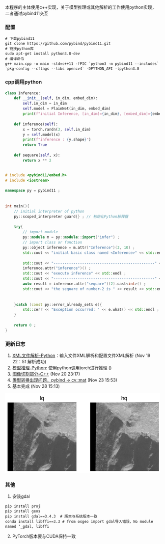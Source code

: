 本程序的主体使用c++实现，关于模型推理或其他解析的工作使用python实现，二者通过pybind11交互

### 配置

```shell
# 下载pybind11
git clone https://github.com/pybind/pybind11.git
# 链接python库
sudo apt-get install python3.8-dev
# 编译命令
g++ main.cpp -o main -std=c++11 -fPIC `python3 -m pybind11 --includes` `pkg-config --cflags --libs opencv4` -DPYTHON_API -lpython3.8
```

### cpp调用python

```python
class Inference:
    def __init__(self, in_dim, embed_dim):
        self.in_dim = in_dim
        self.model = PlainNet(in_dim, embed_dim)
        print(f"initial Inference, [in_dim]={in_dim}, [embed_dim]={embed_dim}")
    
    def inference(self):
        x = torch.randn(3, self.in_dim)
        y = self.model(x)
        print(f"inference : {y.shape}")
        return True
    
    def sequare(self, x):
        return x ** 2
        
```

```cpp
# include <pybind11/embed.h>
# include <iostream>

namespace py = pybind11 ;


int main(){
    // initial interpreter of python
    py::scoped_interpreter guard{} ; // 初始化Python解释器

    try{
        // import module
        py::module m = py::module::import("infer") ;
        // import class or function
        py::object inference = m.attr("Inference")(3, 10) ;
        std::cout << "initial basic class named <Inference>" << std::endl ;

        std::cout << "----------------------------------------------" << std::endl ;
        inference.attr("inference")() ;
        std::cout << "execute inference" << std::endl ;
        std::cout << "----------------------------------------------" << std::endl ;
        auto result = inference.attr("sequare")(2).cast<int>() ;
        std::cout << "the sequare of number-2 is " << result << std::endl ;


    }catch (const py::error_already_set& e){
        std::cerr << "Exception occurred: " << e.what() << std::endl ;
    }

    return 0 ;
}
```
### 更新日志

1. [XML文件解析-Python](./pybind_xml.py)：输入文件XML解析和配置文件XML解析 (Nov 19 22：51 解析成功)
2. [模型推理-Python](pybind_model.py): 使用python调用torch进行推理 ()
3. [图像切割部分-C++](main.cpp) (Nov 20 23:17)
4. [类型转换出现问题，pybind -> cv::mat](./inference.png) (Nov 23 15:53) 
5. 基本完成 (Nov 28 15:13)

![](./inference.png)

### 其他

1. 安装gdal
```shell
pip install proj
pip install geos 
pip install gdal==3.4.3  # 版本与系统版本一致
conda install libffi==3.3 # from osgeo import gdal导入错误，No module named ‘_gdal, libffi
```

2. PyTorch版本要与CUDA保持一致